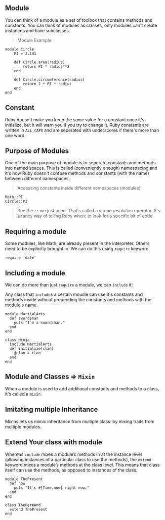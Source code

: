 ## Module
You can think of a module as a set of toolbox that contains methods and constants. You can think of modules as classes, only modules can't create instances and have subclasses.
> Module Example:
```
module Circle
    PI = 3.141

    def Circle.area(radius)
        return PI * radius**2
    end

    def Circle.circumference(radius)
        return 2 * PI * radius
    end
end
```

## Constant
Ruby doesn't make you keep the same value for a constant once it's initialize, but it will warn you if you try to change it. Ruby constants are written in `ALL_CAPS` and are seperated with underscores if there's more than one word.

## Purpose of Modules
One of the main purpose of module is to seperate constants and methods into named spaces. This is called (conveniently enough) namespacing and it's how Ruby doesn't confuse methods and constants (with the name) between different namespaces.
> Accessing constants inside different namespaces (modules)
```
Math::PI
Circle::PI
```
> See the `::` we just used. That's called a scope resolution operator. It's a fancy way of telling Ruby where to look for a specific bit of code.

## Requiring a module
Some modules, like Math, are already present in the interpreter. Others need to be explicitly brought in. We can do this using `require` keyword.
```
require 'date'
```

## Including a module
We can do more than just `require` a module, we can `include` it!

Any class that `include`s a certain moudle can use it's constants and methods inside without prepending the constants and methods with the module's name.

```
module MartialArts
  def swordsman
    puts "I'm a swordsman."
  end
end

class Ninja
  include MartialArts
  def initialize(clan)
    @clan = clan
  end
end
```

## Module and Classes => `Mixin`
When a module is used to add additional constants and methods to a class, it's called a `mixin`.

## Imitating multiple Inheritance
Mixins lets us mimic inheritance from multiple class: by mixing traits from multiple modules.

## Extend Your class with module
Whereas `include` mixes a module’s methods in at the instance level (allowing instances of a particular class to use the methods), the `extend` keyword mixes a module’s methods at the class level. This means that class itself can use the methods, as opposed to instances of the class.

```
module ThePresent
  def now
    puts "It's #{Time.now} right now."
  end
end

class TheHereAnd
  extend ThePresent
end
```